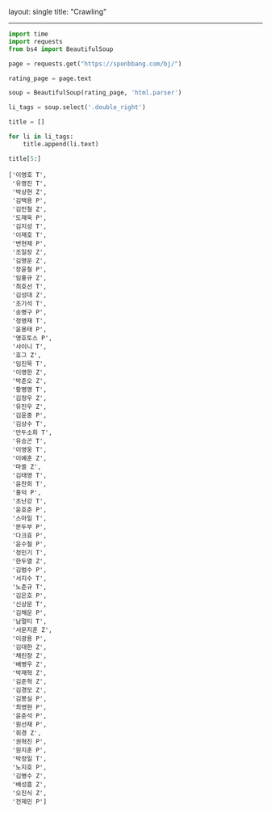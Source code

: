 layout: single
title:  "Crawling"

----------------------



```python
import time
import requests
from bs4 import BeautifulSoup
```


```python
page = requests.get("https://sponbbang.com/bj/")
```


```python
rating_page = page.text
```


```python
soup = BeautifulSoup(rating_page, 'html.parser')
```


```python
li_tags = soup.select('.double_right')
```


```python
title = []
```


```python
for li in li_tags:
    title.append(li.text)
```


```python
title[5:]
```




    ['이영호 T',
     '유영진 T',
     '박상현 Z',
     '김택용 P',
     '김민철 Z',
     '도재욱 P',
     '김지성 T',
     '이재호 T',
     '변현제 P',
     '조일장 Z',
     '김명운 Z',
     '장윤철 P',
     '임홍규 Z',
     '최호선 T',
     '김성대 Z',
     '조기석 T',
     '송병구 P',
     '정영재 T',
     '윤용태 P',
     '영호토스 P',
     '샤이니 T',
     '호그 Z',
     '임진묵 T',
     '이영한 Z',
     '박준오 Z',
     '황병영 T',
     '김정우 Z',
     '유진우 Z',
     '김윤중 P',
     '김상수 T',
     '만두소희 T',
     '유승곤 T',
     '이영웅 T',
     '이예훈 Z',
     '마쏠 Z',
     '김태영 T',
     '윤찬희 T',
     '홍덕 P',
     '초난강 T',
     '윤호준 P',
     '스마일 T',
     '뚠두부 P',
     '다크효 P',
     '윤수철 P',
     '정민기 T',
     '한두열 Z',
     '김범수 P',
     '서지수 T',
     '노준규 T',
     '김은호 P',
     '신상문 T',
     '김채운 P',
     '남멀티 T',
     '서문지훈 Z',
     '이광용 P',
     '김대한 Z',
     '채린쟝 Z',
     '배병우 Z',
     '박재혁 Z',
     '김준혁 Z',
     '김경모 Z',
     '김봉실 P',
     '최영현 P',
     '윤준석 P',
     '원선재 P',
     '휘경 Z',
     '권혁진 P',
     '원지훈 P',
     '박정일 T',
     '노지호 P',
     '김병수 Z',
     '배성흠 Z',
     '오진식 Z',
     '전제민 P']



